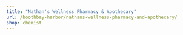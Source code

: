 ```yaml
---
title: "Nathan's Wellness Pharmacy & Apothecary"
url: /boothbay-harbor/nathans-wellness-pharmacy-and-apothecary/
shop: chemist
---
```

